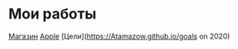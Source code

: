 # Мои работы
[Магазин](https://Atamazow.github.io/Magazin)
[ Apple](https://Atamazow.github.io/apple)
[Цели](https://Atamazow.github.io/goals on 2020)
 
